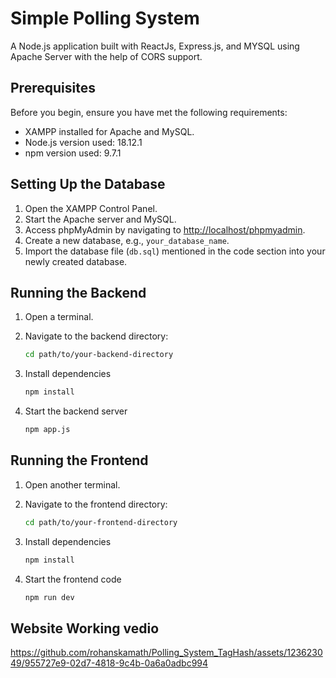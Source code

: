 # Simple Polling System
A Node.js application built with ReactJs, Express.js, and MYSQL using Apache Server with the help of CORS support.

## Prerequisites
Before you begin, ensure you have met the following requirements:
- XAMPP installed for Apache and MySQL.
- Node.js version used: 18.12.1
- npm version used: 9.7.1

## Setting Up the Database
1. Open the XAMPP Control Panel.
2. Start the Apache server and MySQL.
3. Access phpMyAdmin by navigating to [http://localhost/phpmyadmin](http://localhost/phpmyadmin).
4. Create a new database, e.g., `your_database_name`.
5. Import the database file (`db.sql`) mentioned in the code section into your newly created database.

## Running the Backend
1. Open a terminal.
2. Navigate to the backend directory:

   ```bash
   cd path/to/your-backend-directory
3. Install dependencies

   ```bash
   npm install
5. Start the backend server

   ```bash
   npm app.js

## Running the Frontend
1. Open another terminal.
2. Navigate to the frontend directory:

   ```bash
   cd path/to/your-frontend-directory
3. Install dependencies

   ```bash
   npm install
5. Start the frontend code

   ```bash
   npm run dev

## Website Working vedio
https://github.com/rohanskamath/Polling_System_TagHash/assets/123623049/955727e9-02d7-4818-9c4b-0a6a0adbc994

